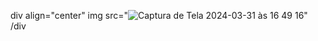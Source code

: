 div align="center"
img src="![Captura de Tela 2024-03-31 às 16 49 16](https://github.com/davidsonfe/Microservice-na-Pratica/assets/61193894/1a562489-6465-413f-b19e-4b5d6f6da917)"  
/div
